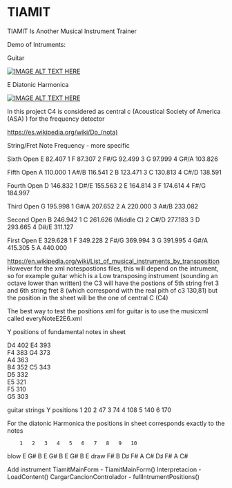 # TIAMIT 
TIAMIT Is Another Musical Instrument Trainer


Demo of Intruments:

Guitar

[![IMAGE ALT TEXT HERE](https://img.youtube.com/vi/frhorIqbi4A/0.jpg)](https://www.youtube.com/watch?v=frhorIqbi4A)

E Diatonic Harmonica

[![IMAGE ALT TEXT HERE](https://img.youtube.com/vi/Uaji56TpZcw/0.jpg)](https://www.youtube.com/watch?v=Uaji56TpZcw)


In this project C4 is considered as central c (Acoustical Society of America (ASA) ) for the frequency detector

https://es.wikipedia.org/wiki/Do_(nota)

String/Fret Note Frequency - more specific

Sixth Open E 82.407 
1 F 87.307 
2 F#/G 92.499 
3 G 97.999 
4 G#/A 103.826 

Fifth Open A 110.000 
1 A#/B 116.541 
2 B 123.471 
3 C 130.813 
4 C#/D 138.591 

Fourth Open D 146.832 
1 D#/E 155.563 
2 E 164.814 
3 F 174.614 
4 F#/G 184.997 

Third Open G 195.998 
1 G#/A 207.652 
2 A 220.000 
3 A#/B 233.082 

Second Open B 246.942 
1 C 261.626 (Middle C) 
2 C#/D 277.183 
3 D 293.665 
4 D#/E 311.127 

First Open E 329.628 
1 F 349.228
2 F#/G 369.994 
3 G 391.995 
4 G#/A 415.305 
5 A 440.000

https://en.wikipedia.org/wiki/List_of_musical_instruments_by_transposition
However for the xml notespostions files, this will depend on the intrument, 
so for example guitar which is a Low transposing instrument (sounding an octave lower than written)
the C3 will have the postions of 5th string fret 3 and 6th string fret 8 (which correspond with the real
pith of c3 130,81) but the position in the sheet will be the one of central C (C4)

The best way to test the positions xml for guitar is to use the musicxml called everyNoteE2E6.xml



Y positions of fundamental notes in sheet

D4	<posSheet>402</posSheet>
E4	<posSheet>393</posSheet>		  
F4	<posSheet>383</posSheet>
G4	<posSheet>373</posSheet>	
A4	<posSheet>363</posSheet>	
B4	<posSheet>352</posSheet>
C5	<posSheet>343</posSheet>			   
D5	<posSheet>332</posSheet>		   
E5	<posSheet>321</posSheet>	
F5	<posSheet>310</posSheet>			  			  
G5	<posSheet>303</posSheet>

guitar strings Y positions
1 20
2 47
3 74
4 108
5 140
6 170

For the diatonic Harmonica the positions in sheet corresponds exactly to the notes

		1	2	3	4	5	6	7	8	9	10
blow	E	G#	B	E	G#	B	E	G#	B	E
draw	F#	B	D♯	F#	A	C#	D♯	F#	A	C#

Add instrument
TiamitMainForm - TiamitMainForm()
Interpretacion - LoadContent()
CargarCancionControlador - fullIntrumentPositions()
